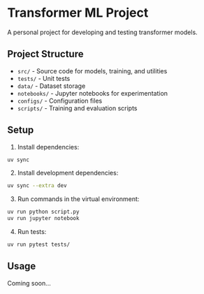 # Transformer ML Project

A personal project for developing and testing transformer models.

## Project Structure

- `src/` - Source code for models, training, and utilities
- `tests/` - Unit tests
- `data/` - Dataset storage
- `notebooks/` - Jupyter notebooks for experimentation
- `configs/` - Configuration files
- `scripts/` - Training and evaluation scripts

## Setup

1. Install dependencies:
```bash
uv sync
```

2. Install development dependencies:
```bash
uv sync --extra dev
```

3. Run commands in the virtual environment:
```bash
uv run python script.py
uv run jupyter notebook
```

4. Run tests:
```bash
uv run pytest tests/
```

## Usage

Coming soon...